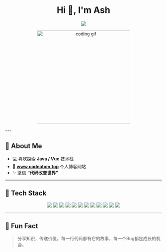 <!-- 标题区 -->
<h1 align="center">Hi 👋, I'm Ash</h1>

<div align="center">
<img src="https://readme-typing-svg.herokuapp.com/?lines=Backend+Developer;Open+Source+Enthusiast;Coffee+Lover;Always+Learning&font=Fira%20Code&size=30&center=true&width=420&height=50&duration=4000&pause=1200" />
</div>

<p align="center">
  <!-- 动画 Coding GIF -->
  <img src="https://media.giphy.com/media/qgQUggAC3Pfv687qPC/giphy.gif" width="300" alt="coding gif"/>
</p>
---

## 🧩 About Me
- 💻  喜欢探索 **Java / Vue** 技术栈   
- 🚀  **www.codeatom.top** 个人博客网站
- ✨  坚信 **“代码改变世界”**  

---


## 🔧 Tech Stack
<p align="center">
  <!-- 语言 -->
  <img src="https://img.shields.io/badge/Java-ED8B00?logo=java&logoColor=white" />
  <!-- 数据库 -->
  <img src="https://img.shields.io/badge/MySQL-4479A1?logo=mysql&logoColor=white" />
  <!-- 缓存/消息中间件 -->
  <img src="https://img.shields.io/badge/Redis-DC382D?logo=redis&logoColor=white" />
  <img src="https://img.shields.io/badge/RocketMQ-FF6A00?logo=apache-rocketmq&logoColor=white" />
  <!-- Spring 全家桶 -->
  <img src="https://img.shields.io/badge/Spring-6DB33F?logo=spring&logoColor=white" />
  <img src="https://img.shields.io/badge/SpringBoot-6DB33F?logo=springboot&logoColor=white" />
  <!-- 搜索引擎 -->
  <img src="https://img.shields.io/badge/Elasticsearch-005571?logo=elasticsearch&logoColor=white" />
  <!-- 对象存储 -->
  <img src="https://img.shields.io/badge/MinIO-C72E49?logo=minio&logoColor=white" />
  <img src="https://img.shields.io/badge/OSS-1E90FF?logo=alibabacloud&logoColor=white" />
  <!-- 容器化 -->
  <img src="https://img.shields.io/badge/Docker-2496ED?logo=docker&logoColor=white" />
  <!-- 注册配置中心 -->
  <img src="https://img.shields.io/badge/Nacos-00C58E?logo=alibabacloud&logoColor=white" />
  <!-- Web 服务器/反向代理 -->
  <img src="https://img.shields.io/badge/Nginx-009639?logo=nginx&logoColor=white" />
</p>

---

## 🌟 Fun Fact
> 分享知识，传递价值。每一行代码都有它的故事，每一个Bug都是成长的机会。
